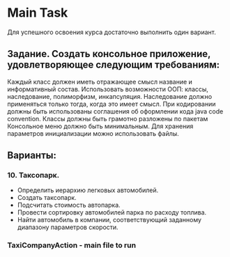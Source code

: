 # Main Task

Для успешного освоения курса достаточно выполнить один вариант.

## Задание. Создать консольное приложение, удовлетворяющее следующим требованиям:

Каждый класс должен иметь отражающее смысл название и информативный состав.
Использовать возможности ООП: классы, наследование, полиморфизм, инкапсуляция.
Наследование должно применяться только тогда, когда это имеет смысл.
При кодировании должны быть использованы соглашения об оформлении кода java code convention.
Классы должны быть грамотно разложены по пакетам
Консольное меню должно быть минимальным.
Для хранения параметров инициализации можно использовать файлы.

## Варианты:

### 10. Таксопарк.
- Определить иерархию легковых автомобилей.
- Создать таксопарк.
- Подсчитать стоимость автопарка.
- Провести сортировку автомобилей парка по расходу топлива.
- Найти автомобиль в компании, соответствующий заданному диапазону параметров скорости.

### TaxiCompanyAction - main file to run